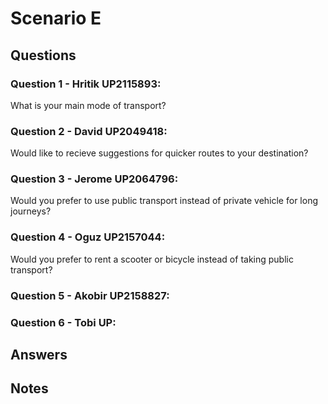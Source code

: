 # Scenario E

## Questions

### Question 1 - Hritik UP2115893:

What is your main mode of transport?

### Question 2 - David UP2049418:

Would like to recieve suggestions for quicker routes to your destination?

### Question 3 - Jerome UP2064796:

Would you prefer to use public transport instead of private vehicle for long journeys?

### Question 4 - Oguz UP2157044:

Would you prefer to rent a scooter or bicycle instead of taking public transport?

### Question 5 - Akobir UP2158827:

### Question 6 - Tobi UP:

## Answers


## Notes



